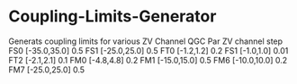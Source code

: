 # Coupling-Limits-Generator
Generats coupling limits for various ZV Channel
QGC Par     ZV channel     step
FS0        [-35.0,35.0]      0.5
FS1        [-25.0,25.0]      0.5
FT0        [-1.2,1.2]        0.2
FS1        [-1.0,1.0]        0.01
FT2        [-2.1,2.1]        0.1
FM0        [-4.8,4.8]        0.2
FM1        [-15.0,15.0]      0.5
FM6        [-10.0,10.0]      0.2
FM7        [-25.0,25.0]      0.5

